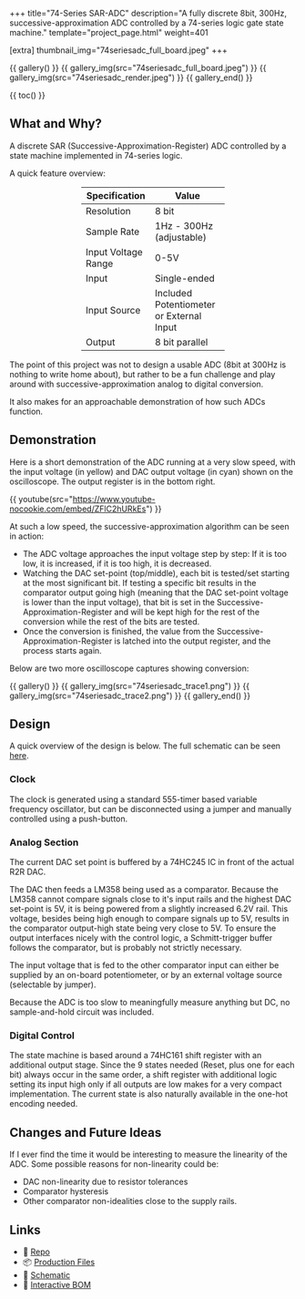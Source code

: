 +++
title="74-Series SAR-ADC"
description="A fully discrete 8bit, 300Hz, successive-approximation ADC controlled by a 74-series logic gate state machine."
template="project_page.html"
weight=401

[extra]
thumbnail_img="74seriesadc_full_board.jpeg"
+++

{{ gallery() }}
    {{ gallery_img(src="74seriesadc_full_board.jpeg") }}
    {{ gallery_img(src="74seriesadc_render.jpeg") }}
{{ gallery_end() }}

{{ toc() }}

## What and Why?
A discrete SAR (Successive-Approximation-Register) ADC controlled by a state machine implemented in
74-series logic.

A quick feature overview:


<center>
<div style="width: 50%;">

| Specification       | Value                                    |
| -                   | -                                        |
| Resolution          | 8 bit                                    |
| Sample Rate         | 1Hz - 300Hz (adjustable)                 |
| Input Voltage Range | 0-5V                                     |
| Input               | Single-ended                             |
| Input Source        | Included Potentiometer or External Input |
| Output              | 8 bit parallel                           |

</div>
</center>

The point of this project was not to design a usable ADC (8bit at 300Hz is nothing to write home about),
but rather to be a fun challenge and play around with successive-approximation analog to digital conversion.

It also makes for an approachable demonstration of how such ADCs function.

## Demonstration
Here is a short demonstration of the ADC running at a very slow speed, with the input voltage (in yellow) and DAC output voltage (in cyan) shown
on the oscilloscope. The output register is in the bottom right.

{{ youtube(src="https://www.youtube-nocookie.com/embed/ZFlC2hURkEs") }}

At such a low speed, the successive-approximation algorithm can be seen in action:


- The ADC voltage approaches the input voltage step by step: If it is too low, it is increased, if it is too high,
  it is decreased.
- Watching the DAC set-point (top/middle), each bit is tested/set starting at the most significant bit. If testing a
  specific bit results in the comparator output going high (meaning that the DAC set-point voltage is lower than the
  input voltage), that bit is set in the Successive-Approximation-Register and will be kept high for the rest of the
  conversion while the rest of the bits are tested.
- Once the conversion is finished, the value from the Successive-Approximation-Register is latched into the output
  register, and the process starts again.

Below are two more oscilloscope captures showing conversion:

{{ gallery() }}
    {{ gallery_img(src="74seriesadc_trace1.png") }}
    {{ gallery_img(src="74seriesadc_trace2.png") }}
{{ gallery_end() }}

## Design

A quick overview of the design is below. The full schematic can be seen [here](https://github.com/schilkp/74Logic_SA_ADC/releases/download/v0.3/Schematic.pdf).

### Clock

The clock is generated using a standard 555-timer based variable frequency oscillator, but can be
disconnected using a jumper and manually controlled using a push-button.

### Analog Section

The current DAC set point is buffered by a 74HC245 IC in front of the actual R2R DAC.

The DAC then feeds a LM358 being used as a comparator. Because the LM358 cannot compare signals close to it's input
rails and the highest DAC set-point is 5V, it is being powered from a slightly increased 6.2V rail. This voltage,
besides being high enough to compare signals up to 5V, results in the comparator output-high state being very close to
5V. To ensure the output interfaces nicely with the control logic, a Schmitt-trigger buffer follows the comparator, but
is probably not strictly necessary.

The input voltage that is fed to the other comparator input can either be supplied by an on-board potentiometer, or
by an external voltage source (selectable by jumper).

Because the ADC is too slow to meaningfully measure anything but DC, no sample-and-hold circuit was included.

### Digital Control

The state machine is based around a 74HC161 shift register with an additional output stage.
Since the 9 states needed (Reset, plus one for each bit) always occur in the same order, a shift register
with additional logic setting its input high only if all outputs are low makes for a very compact
implementation. The current state is also naturally available in the one-hot encoding needed.

## Changes and Future Ideas

If I ever find the time it would be interesting to measure the linearity of the ADC. Some possible reasons
for non-linearity could be:
- DAC non-linearity due to resistor tolerances
- Comparator hysteresis
- Other comparator non-idealities close to the supply rails.

## Links
- 📁 [Repo](https://github.com/schilkp/74Logic_SA_ADC)
- 📦 [Production Files](https://github.com/schilkp/74Logic_SA_ADC/releases/)
- 📝 [Schematic](https://github.com/schilkp/74Logic_SA_ADC/releases/download/v0.3/Schematic.pdf)
- 📃 [Interactive BOM](ibom.html)
